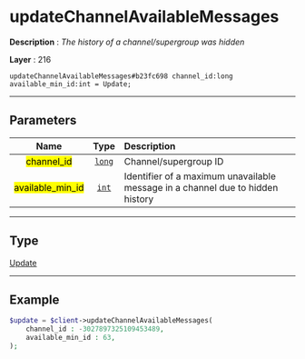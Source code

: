 # updateChannelAvailableMessages

**Description** : *The history of a channel/supergroup was hidden*

**Layer** : 216

```tl
updateChannelAvailableMessages#b23fc698 channel_id:long available_min_id:int = Update;
```

---

## Parameters

| Name | Type | Description |
| :---: | :---: | :--- |
| <mark>channel_id</mark> | [`long`](type/long) | Channel/supergroup ID |
| <mark>available_min_id</mark> | [`int`](type/int) | Identifier of a maximum unavailable message in a channel due to hidden history |

---

## Type

[Update](type/Update)

---

## Example

```php
$update = $client->updateChannelAvailableMessages(
	channel_id : -3027897325109453489,
	available_min_id : 63,
);
```